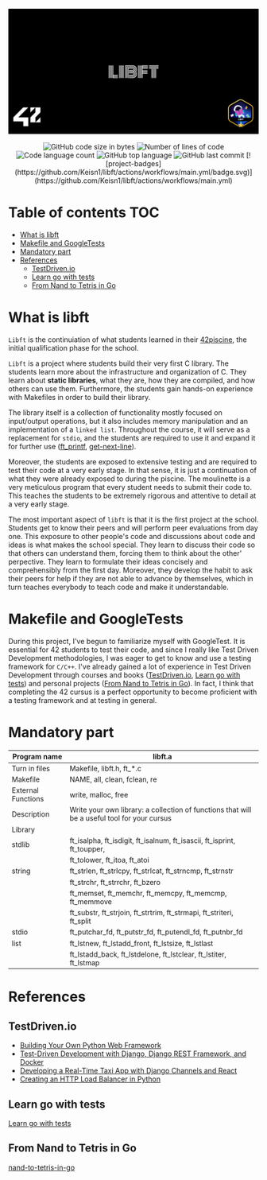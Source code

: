 ![](cover-libft-bonus.png)

<p align="center">
<img alt="GitHub code size in bytes" src="https://img.shields.io/github/languages/code-size/Keisn1/libft?color=blueviolet" />
<img alt="Number of lines of code" src="https://img.shields.io/lgtm/lines/g/Keisn/libft"/>
<img alt="Code language count" src="https://img.shields.io/github/languages/count/Keisn1/libft?color=blue" />
<img alt="GitHub top language" src="https://img.shields.io/github/languages/top/Keisn1/libft?color=blue" />
<img alt="GitHub last commit" src="https://img.shields.io/github/last-commit/Keisn1/libft?color=brightgreen" />
[![project-badges](https://github.com/Keisn1/libft/actions/workflows/main.yml/badge.svg)](https://github.com/Keisn1/libft/actions/workflows/main.yml)
</p>

# Table of contents <span class="tag" data-tag-name="TOC"><span class="smallcaps">TOC</span></span>

  - [What is libft](#what-is-libft)
  - [Makefile and GoogleTests](#makefile-and-googletests)
  - [Mandatory part](#mandatory-part)
  - [References](#references)
      - [TestDriven.io](#testdrivenio)
      - [Learn go with tests](#learn-go-with-tests)
      - [From Nand to Tetris in Go](#from-nand-to-tetris-in-go)

# What is libft

`Libft` is the continuiation of what students learned in their
[42piscine](https://github.com/Keisn1/C-piscine-42), the initial
qualification phase for the school.

`Libft` is a project where students build their very first C library.
The students learn more about the infrastructure and organization of C.
They learn about **static libraries**, what they are, how they are
compiled, and how others can use them. Furthermore, the students gain
hands-on experience with Makefiles in order to build their library.

The library itself is a collection of functionality mostly focused on
input/output operations, but it also includes memory manipulation and an
implementation of a `linked list`. Throughout the course, it will serve
as a replacement for `stdio`, and the students are required to use it
and expand it for further use
([ft\_printf](https://github.com/Keisn1/ft_printf),
[get-next-line](https://github.com/Keisn1/get-next-line)).

Moreover, the students are exposed to extensive testing and are required
to test their code at a very early stage. In that sense, it is just a
continuation of what they were already exposed to during the piscine.
The moulinette is a very meticulous program that every student needs to
submit their code to. This teaches the students to be extremely rigorous
and attentive to detail at a very early stage.

The most important aspect of `libft` is that it is the first project at
the school. Students get to know their peers and will perform peer
evaluations from day one. This exposure to other people's code and
discussions about code and ideas is what makes the school special. They
learn to discuss their code so that others can understand them, forcing
them to think about the other' perpective. They learn to formulate their
ideas concisely and comprehensibly from the first day. Moreover, they
develop the habit to ask their peers for help if they are not able to
advance by themselves, which in turn teaches everybody to teach code and
make it understandable.

# Makefile and GoogleTests

During this project, I've begun to familiarize myself with GoogleTest.
It is essential for 42 students to test their code, and since I really
like Test Driven Development methodologies, I was eager to get to know
and use a testing framework for `C/C++`. I've already gained a lot of
experience in Test Driven Development through courses and books
([TestDriven.io](#testdrivenio), [Learn go with
tests](#learn-go-with-tests)) and personal projects ([From Nand to
Tetris in Go](#from-nand-to-tetris-in-go)). In fact, I think that
completing the 42 cursus is a perfect opportunity to become proficient
with a testing framework and at testing in general.

# Mandatory part

| **Program name**   | libft.a                                                                                      |
| ------------------ | -------------------------------------------------------------------------------------------- |
| Turn in files      | Makefile, libft.h, ft\_\*.c                                                                  |
| Makefile           | <span class="underline">NAME</span>, all, clean, fclean, re                                  |
| External Functions | write, malloc, free                                                                          |
| Description        | Write your own library: a collection of functions that will be a useful tool for your cursus |
| Library            |                                                                                              |
| stdlib             | ft\_isalpha, ft\_isdigit, ft\_isalnum, ft\_isascii, ft\_isprint, ft\_toupper,                |
|                    | ft\_tolower, ft\_itoa, ft\_atoi                                                              |
| string             | ft\_strlen, ft\_strlcpy, ft\_strlcat, ft\_strncmp, ft\_strnstr                               |
|                    | ft\_strchr, ft\_strrchr, ft\_bzero                                                           |
|                    | ft\_memset, ft\_memchr, ft\_memcpy, ft\_memcmp, ft\_memmove                                  |
|                    | ft\_substr, ft\_strjoin, ft\_strtrim, ft\_strmapi, ft\_striteri, ft\_split                   |
| stdio              | ft\_putchar\_fd, ft\_putstr\_fd, ft\_putendl\_fd, ft\_putnbr\_fd                             |
| list               | ft\_lstnew, ft\_lstadd\_front, ft\_lstsize, ft\_lstlast                                      |
|                    | ft\_lstadd\_back, ft\_lstdelone, ft\_lstclear, ft\_lstiter, ft\_lstmap                       |

# References

## TestDriven.io

  - [Building Your Own Python Web
    Framework](https://testdriven.io/courses/python-web-framework/)
  - [Test-Driven Development with Django, Django REST Framework, and
    Docker](https://testdriven.io/courses/tdd-django/)
  - [Developing a Real-Time Taxi App with Django Channels and
    React](https://testdriven.io/courses/taxi-react/)
  - [Creating an HTTP Load Balancer in
    Python](https://testdriven.io/courses/http-load-balancer/)

## Learn go with tests

[Learn go with tests](https://quii.gitbook.io/learn-go-with-tests)

## From Nand to Tetris in Go

[nand-to-tetris-in-go](https://github.com/Keisn1/nand-to-tetris-in-go)
